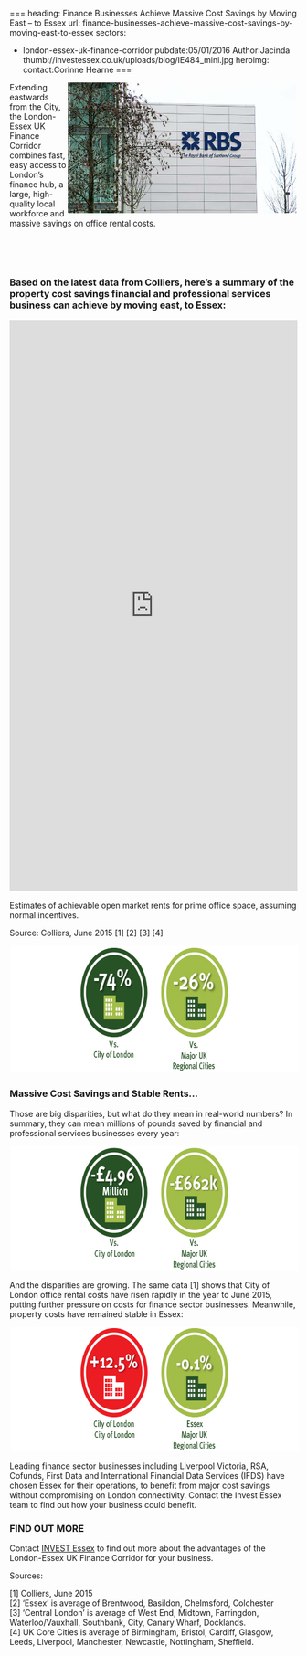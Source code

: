 ===
heading: Finance Businesses Achieve Massive Cost Savings by Moving East – to Essex
url: finance-businesses-achieve-massive-cost-savings-by-moving-east-to-essex
sectors:
  - london-essex-uk-finance-corridor 
pubdate:05/01/2016
Author:Jacinda
thumb://investessex.co.uk/uploads/blog/IE484_mini.jpg
heroimg:
contact:Corinne Hearne
===
<p><img alt='' src='../uploads/blog/RBS_700x400_72dpi_v2.jpg' style='width: 400px; margin-left: 2px; margin-right: 2px; height: 229px; float: right;'/>Extending eastwards from the City, the London-Essex UK Finance Corridor combines fast, easy access to London’s finance hub, a large, high-quality local workforce and massive savings on office rental costs.</p><p> </p><p> </p><h3>Based on the latest data from Colliers, here’s a summary of the property cost savings financial and professional services business can achieve by moving east, to Essex:</h3><div class='chart-container'><iframe class='essexchart' frameborder='0' height='1000px' src='https://essexcharts.appspot.com/essex1.html' width='100%'></iframe></div><p>Estimates of achievable open market rents for prime office space, assuming normal incentives.</p><p>Source: Colliers, June 2015 [1] [2] [3] [4]</p><p><img alt='Office rental cost savings' src='../uploads/blog/Essex_Office_Cost_Savings_675px_72dpi.jpg' style='width: 675px; height: 223px; margin-left: 2px; margin-right: 2px;'/></p><h3>Massive Cost Savings and Stable Rents…</h3><p>Those are big disparities, but what do they mean in real-world numbers? In summary, they can mean millions of pounds saved by financial and professional services businesses every year:</p><p><img alt='Annual rental cost savings' src='../uploads/blog/Essex_Annual_Rental_Cost_Savings_675px_72dpi.jpg' style='width: 675px; height: 218px; margin-left: 2px; margin-right: 2px;'/></p><p>And the disparities are growing. The same data [1] shows that City of London office rental costs have risen rapidly in the year to June 2015, putting further pressure on costs for finance sector businesses. Meanwhile, property costs have remained stable in Essex:</p><p><img alt='Prime office rents:year on year change' src='../uploads/blog/Prime_Office_Rents_675px_72dpi.jpg' style='width: 675px; height: 218px; margin-left: 2px; margin-right: 2px;'/></p><p>Leading finance sector businesses including Liverpool Victoria, RSA, Cofunds, First Data and International Financial Data Services (IFDS) have chosen Essex for their operations, to benefit from major cost savings without compromising on London connectivity. Contact the Invest Essex team to find out how your business could benefit.</p><h3>FIND OUT MORE</h3><p>Contact <a href='../index.html' target='_blank'>INVEST Essex</a> to find out more about the advantages of the London-Essex UK Finance Corridor for your business.</p><p>Sources:</p><p>[1] Colliers, June 2015<br/>[2] ‘Essex’ is average of Brentwood, Basildon, Chelmsford, Colchester<br/>[3] ‘Central London’ is average of West End, Midtown, Farringdon, Waterloo/Vauxhall, Southbank, City, Canary Wharf, Docklands.<br/>[4] UK Core Cities is average of Birmingham, Bristol, Cardiff, Glasgow, Leeds, Liverpool, Manchester, Newcastle, Nottingham, Sheffield.</p>